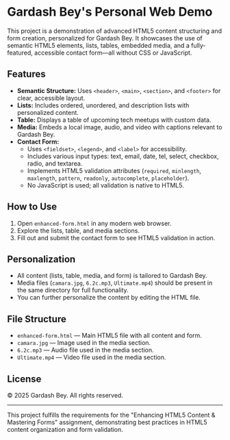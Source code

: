 # Gardash Bey's Personal Web Demo

This project is a demonstration of advanced HTML5 content structuring and form creation, personalized for Gardash Bey. It showcases the use of semantic HTML5 elements, lists, tables, embedded media, and a fully-featured, accessible contact form—all without CSS or JavaScript.

## Features

- **Semantic Structure:** Uses `<header>`, `<main>`, `<section>`, and `<footer>` for clear, accessible layout.
- **Lists:** Includes ordered, unordered, and description lists with personalized content.
- **Table:** Displays a table of upcoming tech meetups with custom data.
- **Media:** Embeds a local image, audio, and video with captions relevant to Gardash Bey.
- **Contact Form:**
  - Uses `<fieldset>`, `<legend>`, and `<label>` for accessibility.
  - Includes various input types: text, email, date, tel, select, checkbox, radio, and textarea.
  - Implements HTML5 validation attributes (`required`, `minlength`, `maxlength`, `pattern`, `readonly`, `autocomplete`, `placeholder`).
  - No JavaScript is used; all validation is native to HTML5.

## How to Use

1. Open `enhanced-form.html` in any modern web browser.
2. Explore the lists, table, and media sections.
3. Fill out and submit the contact form to see HTML5 validation in action.

## Personalization

- All content (lists, table, media, and form) is tailored to Gardash Bey.
- Media files (`camara.jpg`, `6.2c.mp3`, `Ultimate.mp4`) should be present in the same directory for full functionality.
- You can further personalize the content by editing the HTML file.

## File Structure

- `enhanced-form.html` — Main HTML5 file with all content and form.
- `camara.jpg` — Image used in the media section.
- `6.2c.mp3` — Audio file used in the media section.
- `Ultimate.mp4` — Video file used in the media section.

## License

&copy; 2025 Gardash Bey. All rights reserved.

---
This project fulfills the requirements for the "Enhancing HTML5 Content & Mastering Forms" assignment, demonstrating best practices in HTML5 content organization and form validation.
